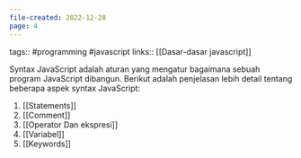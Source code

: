 ```yaml
---
file-created: 2022-12-28
page: 4
---
```

tags:: #programming #javascript 
links:: [[Dasar-dasar javascript]]

Syntax JavaScript adalah aturan yang mengatur bagaimana sebuah program JavaScript dibangun. Berikut adalah penjelasan lebih detail tentang beberapa aspek syntax JavaScript:

1. [[Statements]]
2.  [[Comment]]
3. [[Operator Dan ekspresi]]
4. [[Variabel]]
5. [[Keywords]]